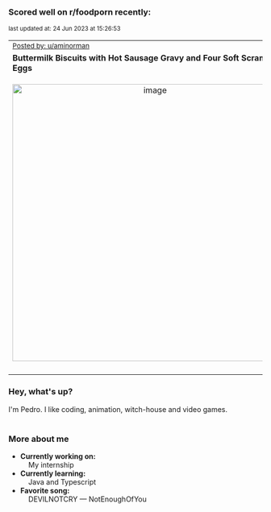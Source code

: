### Scored well on r/foodporn recently:

<p align="left"><sub>last updated at: 24 Jun 2023 at 15:26:53</sub></p>

|   |
| --- |
| <sub>[Posted by: u/aminorman][source]</sub> |
| **Buttermilk Biscuits with Hot Sausage Gravy and Four Soft Scrambled Eggs** | 
|<p align="center"> <img alt="image" src="https://i.redd.it/eqhvjcoydr7b1.jpg" width="550" /> </p>|
|   |

### Hey, what's up?

I'm Pedro. I like coding, animation, witch-house and video games.<br><br>

### More about me
- **Currently working on:**  
&nbsp;&nbsp;&nbsp;&nbsp;My internship
- **Currently learning:**  
&nbsp;&nbsp;&nbsp;&nbsp;Java and Typescript
- **Favorite song:**  
&nbsp;&nbsp;&nbsp;&nbsp;DEVILNOTCRY — NotEnoughOfYou<br><br>

  



  
  
  
[linkedin]: https://linkedin.com/in/pedro-h-r-gomes-8a487b14a/
[gmail]: mailto:pilique11@gmail.com
[source]: https://reddit.com/r/FoodPorn/comments/14gwyr1/buttermilk_biscuits_with_hot_sausage_gravy_and/
[redditAPI]: https://www.reddit.com/dev/api/
